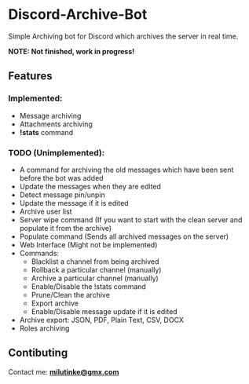 # Discord-Archive-Bot

Simple Archiving bot for Discord which archives the server in real time.

**NOTE: Not finished, work in progress!**

## Features

### Implemented:
- Message archiving
- Attachments archiving
- **!stats** command

### TODO (Unimplemented):
- A command for archiving the old messages which have been sent before the bot was added
- Update the messages when they are edited
- Detect message pin/unpin
- Update the message if it is edited
- Archive user list
- Server wipe command (If you want to start with the clean server and populate it from the archive)
- Populate command (Sends all archived messages on the server)
- Web Interface (Might not be implemented)
- Commands:
    - Blacklist a channel from being archived
    - Rollback a particular channel (manually)
    - Archive a particular channel (manually)
    - Enable/Disable the !stats command
    - Prune/Clean the archive
    - Export archive
    - Enable/Disable message update if it is edited
- Archive export: JSON, PDF, Plain Text, CSV, DOCX
- Roles archiving

## Contibuting
Contact me: **milutinke@gmx.com**